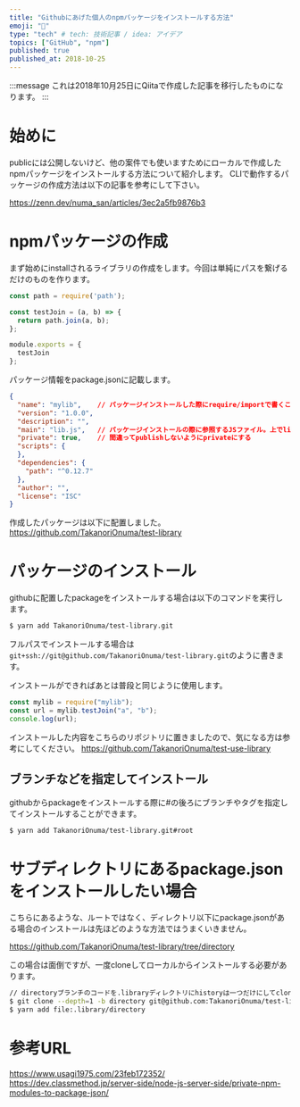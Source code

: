 ```yaml
---
title: "Githubにあげた個人のnpmパッケージをインストールする方法"
emoji: "🐥"
type: "tech" # tech: 技術記事 / idea: アイデア
topics: ["GitHub", "npm"]
published: true
published_at: 2018-10-25
---
```


:::message
これは2018年10月25日にQiitaで作成した記事を移行したものになります。
:::

# 始めに

publicには公開しないけど、他の案件でも使いますためにローカルで作成したnpmパッケージをインストールする方法について紹介します。
CLIで動作するパッケージの作成方法は以下の記事を参考にして下さい。

https://zenn.dev/numa_san/articles/3ec2a5fb9876b3

# npmパッケージの作成

まず始めにinstallされるライブラリの作成をします。今回は単純にパスを繋げるだけのものを作ります。

```js:lib.js
const path = require('path');

const testJoin = (a, b) => {
  return path.join(a, b);
};

module.exports = {
  testJoin
};
```

パッケージ情報をpackage.jsonに記載します。

```json:package.json
{
  "name": "mylib",    // パッケージインストールした際にrequire/importで書くことになる名前
  "version": "1.0.0",
  "description": "",
  "main": "lib.js",   // パッケージインストールの際に参照するJSファイル。上でlib.jsとしたので、その名前が入る
  "private": true,    // 間違ってpublishしないようにprivateにする
  "scripts": {
  },
  "dependencies": {
    "path": "^0.12.7"
  },
  "author": "",
  "license": "ISC"
}
```

作成したパッケージは以下に配置しました。
https://github.com/TakanoriOnuma/test-library

# パッケージのインストール

githubに配置したpackageをインストールする場合は以下のコマンドを実行します。

```bash
$ yarn add TakanoriOnuma/test-library.git
```

フルパスでインストールする場合は`git+ssh://git@github.com/TakanoriOnuma/test-library.git`のように書きます。

インストールができればあとは普段と同じように使用します。

```js
const mylib = require("mylib");
const url = mylib.testJoin("a", "b");
console.log(url);
```

インストールした内容をこちらのリポジトリに置きましたので、気になる方は参考にしてください。
https://github.com/TakanoriOnuma/test-use-library

## ブランチなどを指定してインストール

githubからpackageをインストールする際に#の後ろにブランチやタグを指定してインストールすることができます。

```bash
$ yarn add TakanoriOnuma/test-library.git#root
```

# サブディレクトリにあるpackage.jsonをインストールしたい場合

こちらにあるような、ルートではなく、ディレクトリ以下にpackage.jsonがある場合のインストールは先ほどのような方法ではうまくいきません。

https://github.com/TakanoriOnuma/test-library/tree/directory

この場合は面倒ですが、一度cloneしてローカルからインストールする必要があります。

```bash
// directoryブランチのコードを.libraryディレクトリにhistoryは一つだけにしてcloneする
$ git clone --depth=1 -b directory git@github.com:TakanoriOnuma/test-library.git .library
$ yarn add file:.library/directory
```

# 参考URL

https://www.usagi1975.com/23feb172352/
https://dev.classmethod.jp/server-side/node-js-server-side/private-npm-modules-to-package-json/
